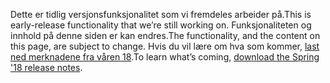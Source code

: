 <span data-ttu-id="4f4a3-101">Dette er tidlig versjonsfunksjonalitet som vi fremdeles arbeider på.</span><span class="sxs-lookup"><span data-stu-id="4f4a3-101">This is early-release functionality that we’re still working on.</span></span> <span data-ttu-id="4f4a3-102">Funksjonaliteten og innhold på denne siden er kan endres.</span><span class="sxs-lookup"><span data-stu-id="4f4a3-102">The functionality, and the content on this page, are subject to change.</span></span> <span data-ttu-id="4f4a3-103">Hvis du vil lære om hva som kommer, [last ned merknadene fra våren 18](http://download.microsoft.com/download/1/C/0/1C0A4DB7-9CE8-4D25-AC7F-65579E713BA8/ReleaseNotes_Dynamics365_03192018.pdf).</span><span class="sxs-lookup"><span data-stu-id="4f4a3-103">To learn what’s coming, [download the Spring '18 release notes](http://download.microsoft.com/download/1/C/0/1C0A4DB7-9CE8-4D25-AC7F-65579E713BA8/ReleaseNotes_Dynamics365_03192018.pdf).</span></span>
